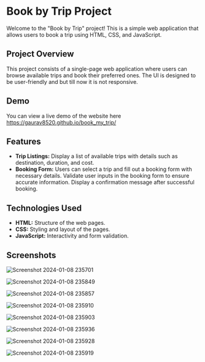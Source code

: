 # Book by Trip Project

Welcome to the "Book by Trip" project! This is a simple web application that allows users to book a trip using HTML, CSS, and JavaScript.

## Project Overview

This project consists of a single-page web application where users can browse available trips and book their preferred ones. The UI is designed to be user-friendly and but till now it is not responsive.

## Demo

You can view a live demo of the website here https://gaurav8520.github.io/book_my_trip/

## Features

- **Trip Listings:** Display a list of available trips with details such as destination, duration, and cost.
- **Booking Form:** Users can select a trip and fill out a booking form with necessary details.
Validate user inputs in the booking form to ensure accurate information.
Display a confirmation message after successful booking.


## Technologies Used

- **HTML:** Structure of the web pages.
- **CSS:** Styling and layout of the pages.
- **JavaScript:** Interactivity and form validation.

## Screenshots


![Screenshot 2024-01-08 235701](https://github.com/GAURAV8520/book_my_trip/assets/136880099/bca34693-eba4-4fef-bd88-a74752ed2301)


![Screenshot 2024-01-08 235849](https://github.com/GAURAV8520/book_my_trip/assets/136880099/04a828f4-140b-4ea2-8b34-21ec9ddc6921)

![Screenshot 2024-01-08 235857](https://github.com/GAURAV8520/book_my_trip/assets/136880099/42f76534-bb54-4fe4-81ae-d7e5be7f402f)


![Screenshot 2024-01-08 235910](https://github.com/GAURAV8520/book_my_trip/assets/136880099/1d5eb2fd-5845-43d4-b827-2260fc36925c)

![Screenshot 2024-01-08 235903](https://github.com/GAURAV8520/book_my_trip/assets/136880099/edc63539-e631-4a06-b567-f7386d5107b4)





![Screenshot 2024-01-08 235936](https://github.com/GAURAV8520/book_my_trip/assets/136880099/132ca03d-b167-4f20-a2b4-290945cf5450)

![Screenshot 2024-01-08 235928](https://github.com/GAURAV8520/book_my_trip/assets/136880099/b0a79c62-5cb5-41d1-a743-299f18943989)

![Screenshot 2024-01-08 235919](https://github.com/GAURAV8520/book_my_trip/assets/136880099/a03d75bb-206c-45c5-9f76-4d8bed0bd0c8)
